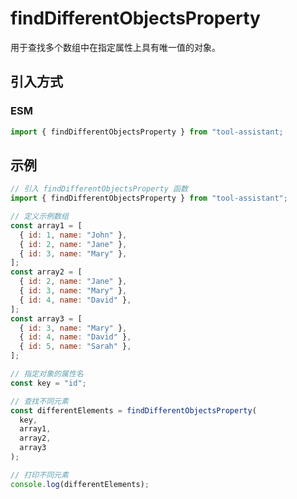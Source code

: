# findDifferentObjectsProperty

用于查找多个数组中在指定属性上具有唯一值的对象。

## 引入方式

<!-- ### CJS

```javascript
const { findDifferentObjectsProperty } = require("tool-assistant");
``` -->

### ESM

```javascript
import { findDifferentObjectsProperty } from "tool-assistant;
```

## 示例

```javascript
// 引入 findDifferentObjectsProperty 函数
import { findDifferentObjectsProperty } from "tool-assistant";

// 定义示例数组
const array1 = [
  { id: 1, name: "John" },
  { id: 2, name: "Jane" },
  { id: 3, name: "Mary" },
];
const array2 = [
  { id: 2, name: "Jane" },
  { id: 3, name: "Mary" },
  { id: 4, name: "David" },
];
const array3 = [
  { id: 3, name: "Mary" },
  { id: 4, name: "David" },
  { id: 5, name: "Sarah" },
];

// 指定对象的属性名
const key = "id";

// 查找不同元素
const differentElements = findDifferentObjectsProperty(
  key,
  array1,
  array2,
  array3
);

// 打印不同元素
console.log(differentElements);
```
